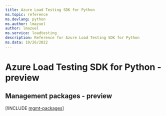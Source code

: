 ```yaml
---
title: Azure Load Testing SDK for Python
ms.topic: reference
ms.devlang: python
ms.author: lmazuel
author: lmazuel
ms.service: loadtesting
description: Reference for Azure Load Testing SDK for Python
ms.data: 10/26/2022
---
```

# Azure Load Testing SDK for Python - preview

## Management packages - preview
[!INCLUDE [mgmt-packages](load-testing-mgmt-index.md)]